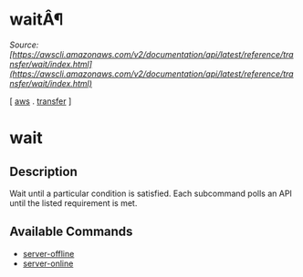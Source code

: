 # waitÂ¶

*Source: [https://awscli.amazonaws.com/v2/documentation/api/latest/reference/transfer/wait/index.html](https://awscli.amazonaws.com/v2/documentation/api/latest/reference/transfer/wait/index.html)*

[ [aws](https://awscli.amazonaws.com/v2/documentation/api/latest/reference/index.html#cli-aws) . [transfer](https://awscli.amazonaws.com/v2/documentation/api/latest/reference/transfer/index.html#cli-aws-transfer) ]

# wait

## Description

Wait until a particular condition is satisfied. Each subcommand polls an API until the listed requirement is met.

## Available Commands

- [server-offline](https://awscli.amazonaws.com/v2/documentation/api/latest/reference/transfer/wait/server-offline.html)
- [server-online](https://awscli.amazonaws.com/v2/documentation/api/latest/reference/transfer/wait/server-online.html)